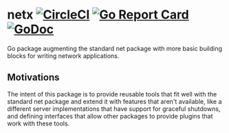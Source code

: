 netx [![CircleCI](https://circleci.com/gh/segmentio/netx.svg?style=shield)](https://circleci.com/gh/segmentio/netx) [![Go Report Card](https://goreportcard.com/badge/github.com/segmentio/netx)](https://goreportcard.com/report/github.com/segmentio/netx) [![GoDoc](https://godoc.org/github.com/segmentio/netx?status.svg)](https://godoc.org/github.com/segmentio/netx)
====

Go package augmenting the standard net package with more basic building blocks
for writing network applications.

Motivations
-----------

The intent of this package is to provide reusable tools that fit well with the
standard net package and extend it with features that aren't available, like a
different server implementations that have support for graceful shutdowns, and
defining interfaces that allow other packages to provide plugins that work with
these tools.
